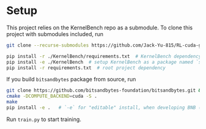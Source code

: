 # Setup
This project relies on the KernelBench repo as a submodule. To clone this project with submodules included, run
```bash
git clone --recurse-submodules https://github.com/Jack-Yu-815/RL-cuda-generation.git

pip install -r ./KernelBench/requirements.txt  # KernelBench dependency
pip install -e ./KernelBench  # setup KernelBench as a package named `src`
pip install -r requirements.txt  # root project dependency
```

If you build `bitsandbytes` package from source, run 
```bash
git clone https://github.com/bitsandbytes-foundation/bitsandbytes.git && cd bitsandbytes/
cmake -DCOMPUTE_BACKEND=cuda -S .
make
pip install -e .   # `-e` for "editable" install, when developing BNB (otherwise leave that out)
```

Run `train.py` to start training.